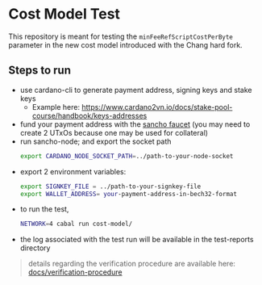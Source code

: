 # Cost Model Test
This repository is meant for testing the `minFeeRefScriptCostPerByte` parameter in the new cost model introduced with the Chang hard fork.

## Steps to run
- use cardano-cli to generate payment address, signing keys and stake keys
  - Example here: https://www.cardano2vn.io/docs/stake-pool-course/handbook/keys-addresses
- fund your payment address with the [sancho faucet](https://sancho.network/faucet/) (you may need to create 2 UTxOs because one may be used for collateral)
- run sancho-node; and export the socket path
    ```sh
    export CARDANO_NODE_SOCKET_PATH=../path-to-your-node-socket
    ```
- export 2 environment variables: 
  ```sh
  export SIGNKEY_FILE = ../path-to-your-signkey-file
  export WALLET_ADDRESS= your-payment-address-in-bech32-format
  ``` 
- to run the test, 
    ```sh
    NETWORK=4 cabal run cost-model/
    ```
- the log associated with the test run will be available in the test-reports directory

> details regarding the verification procedure are available here: [docs/verification-procedure](./docs/verification-procedure.md)